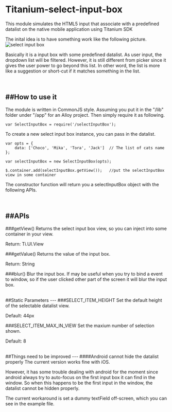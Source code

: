 # Titanium-select-input-box
This module simulates the HTML5 input that associate with a predefined datalist on the native mobile application using Titanium SDK

The inital idea is to have something work like the following picture.
![select input box](http://www.uitutorial.com/wp-content/uploads/2013/08/select-chosen-demo.png)

Basically it is a input box with some predefined datalist. As user input, the dropdown list will be filtered. However, it is still different from picker since it gives the user power to go beyond this list. In other word, the list is more like a suggestion or short-cut if it matches something in the list.


<br>

##How to use it
---
The module is written in CommonJS style.
Assuming you put it in the "/lib" folder under "/app" for an Alloy project.
Then simply require it as following.

    var SelectInputBox = require('/selectInputBox');
    
To create a new select input box instance, you can pass in the datalist.

	var opts = {
		data: ['Choco', 'Mika', 'Tora', 'Jack']  // The list of cats name
	};

	var selectInputBox = new SelectInputBox(opts);
	
	$.container.add(selectInputBox.getView());   //put the selectInputBox view in some container
	
The constructor function will return you a selectInputBox object with the following APIs.

<br>


##APIs
---
###getView()
Returns the select input box view, so you can inject into some container in your view.

Return: Ti.UI.View


###getValue()
Returns the value of the input box. 

Return: String

###blur()
Blur the input box. If may be useful when you try to bind a event to window, so if the user clicked other part of the screen it will blur the input box.

<br>
##Static Parameters
---
###SELECT_ITEM_HEIGHT
Set the default height of the selectable datalist view. 

Default: 44px

###SELECT_ITEM_MAX_IN_VIEW
Set the maxium number of selection shown. 

Default: 8


<br>
##Things need to be improved
---
####Android cannot hide the datalist properly
The current version works fine with iOS. 

However, it has some trouble dealing with android for the moment since android always try to auto-focus on the first input box it can find in the window. So when this happens to be the first input in the window, the datalist cannot be hidden properly. 

The current workaround is set a dummy textField off-screen, which you can see in the example file.
